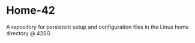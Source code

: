 # Home-42
A repository for persistent setup and configuration files in the Linux home directory @ 42SG
